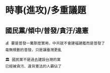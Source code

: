 # 時事(進攻)/多重議題

## 國民黨/傾中/普發/貪汙/違憲

```
💰 要是普發一萬那麼實用，中共就不會建福建艦而是普發了
毫無規劃的普發，只是讓臺灣更亂

🏛️ 國民黨不是過去建設台灣的黨
已經被貪污、違背憲法的人霸佔了
```